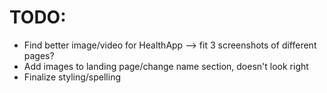 # TODO:
- Find better image/video for HealthApp --> fit 3 screenshots of different pages?
- Add images to landing page/change name section, doesn't look right
- Finalize styling/spelling

